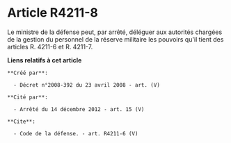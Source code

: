 # Article R4211-8

Le ministre de la défense peut, par arrêté, déléguer aux autorités chargées de la gestion du personnel de la réserve
militaire les pouvoirs qu'il tient des articles R. 4211-6 et R. 4211-7.

**Liens relatifs à cet article**

	**Créé par**:

	  - Décret n°2008-392 du 23 avril 2008 - art. (V)

	**Cité par**:

	  - Arrêté du 14 décembre 2012 - art. 15 (V)

	**Cite**:

	  - Code de la défense. - art. R4211-6 (V)
